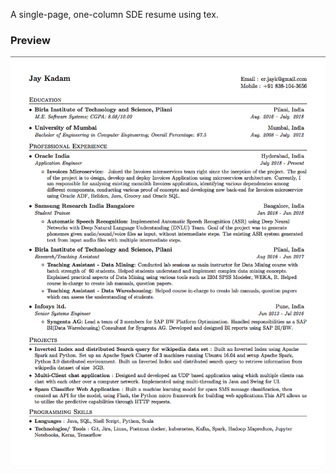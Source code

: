 
A single-page, one-column SDE resume using tex.

### Preview

![Resume Screenshot](/resume_preview.png)

